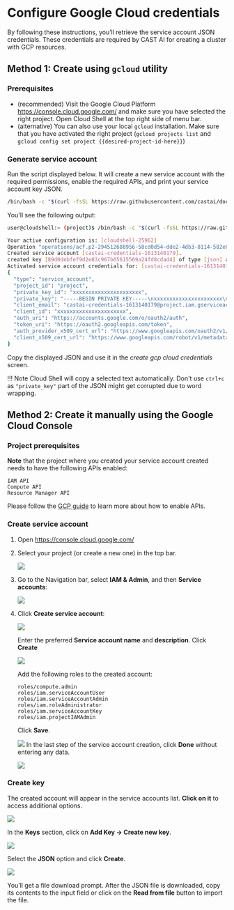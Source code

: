 # Configure Google Cloud credentials

By following these instructions, you’ll retrieve the service account JSON credentials. These credentials are required by
CAST AI for creating a cluster with GCP resources.

## Method 1: Create using `gcloud` utility

### Prerequisites

- (recommended) Visit the Google Cloud Platform <https://console.cloud.google.com/> and make sure you have selected the right project. Open Cloud Shell at the top right side of menu bar.
- (alternative) You can also use your local `gcloud` installation. Make sure that you have activated the right project (`gcloud projects list` and `gcloud config set project {{desired-project-id-here}}`)

### Generate service account

Run the script displayed below. It will create a new service account with the required permissions, enable the required APIs, and print your service account key JSON.

```bash
/bin/bash -c "$(curl -fsSL https://raw.githubusercontent.com/castai/docs/main/docs/getting-started/configuring-gcp-credentials/script.sh)"
```

You'll see the following output:

```bash
user@cloudshell:~ (project)$ /bin/bash -c "$(curl -fsSL https://raw.githubusercontent.com/castai/docs/main/docs/getting-started/configuring-gcp-credentials/script.sh)"

Your active configuration is: [cloudshell-25962]
Operation "operations/acf.p2-294512688956-58cd0d54-dde2-4db3-8114-582e01768453" finished successfully.
Created service account [castai-credentials-1613140179].
created key [89d0debfef9d2e83c967b65615569a24fd8cdad4] of type [json] as [castai-credentials-1613140179.json] for [castai-credentials-1613140179@project.iam.gserviceaccount.com]
Activated service account credentials for: [castai-credentials-1613140179@project.iam.gserviceaccount.com]
{
  "type": "service_account",
  "project_id": "project",
  "private_key_id": "xxxxxxxxxxxxxxxxxxxxxx",
  "private_key": "-----BEGIN PRIVATE KEY-----\nxxxxxxxxxxxxxxxxxxxxxx\n-----END PRIVATE KEY-----\n",
  "client_email": "castai-credentials-1613140179@project.iam.gserviceaccount.com",
  "client_id": "xxxxxxxxxxxxxxxxxxxxxx",
  "auth_uri": "https://accounts.google.com/o/oauth2/auth",
  "token_uri": "https://oauth2.googleapis.com/token",
  "auth_provider_x509_cert_url": "https://www.googleapis.com/oauth2/v1/certs",
  "client_x509_cert_url": "https://www.googleapis.com/robot/v1/metadata/x509/castai-credentials-1613140179%40project.iam.gserviceaccount.com"
}
```

Copy the displayed JSON and use it in the _create gcp cloud credentials_ screen.

!!! Note
    Cloud Shell will copy a selected text automatically. Don't use `ctrl+c` as `"private_key"` part of the JSON might get corrupted due to word wrapping.

## Method 2: Create it manually using the Google Cloud Console

### Project prerequisites

**Note** that the project where you created your service account created needs to have the following APIs enabled:

```
IAM API
Compute API
Resource Manager API
```

Please follow the [GCP guide](https://cloud.google.com/apis/docs/getting-started#enabling_apis) to learn more about how to enable APIs.

### Create service account

1. Open <https://console.cloud.google.com/>

2. Select your project (or create a new one) in the top bar.

   ![](configuring-gcp-credentials/gcp1.png)

3. Go to the Navigation bar, select **IAM & Admin**, and then **Service accounts**:

   ![](configuring-gcp-credentials/gcp2.png)

4. Click **Create service account**:

   ![](configuring-gcp-credentials/gcp3.png)

   Enter the preferred **Service account name** and **description**. Click **Create**

   ![](configuring-gcp-credentials/gcp4.png)

   Add the following roles to the created account:

    ```
    roles/compute.admin
    roles/iam.serviceAccountUser
    roles/iam.serviceAccountAdmin
    roles/iam.roleAdministrator
    roles/iam.serviceAccountKey
    roles/iam.projectIAMAdmin
    ```

   Click **Save**.

   ![](configuring-gcp-credentials/gcp5.png)
   In the last step of the service account creation, click **Done** without entering any data.

   ![](configuring-gcp-credentials/gcp6.png)

### Create key

The created account will appear in the service accounts list. **Click on it** to access additional options.

![](configuring-gcp-credentials/gcp7.png)

In the **Keys** section, click on **Add Key → Create new key**.

![](configuring-gcp-credentials/gcp8.png)

Select the **JSON** option and click **Create**.

![](configuring-gcp-credentials/gcp9.png)

You’ll get a file download prompt. After the JSON file is downloaded, copy its contents to the input field or click on the **Read from file** button to import the file.
